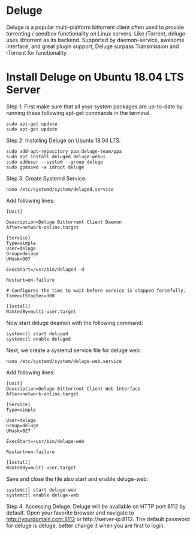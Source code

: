 # Deluge
Deluge is a popular multi-platform bittorrent client often used to provide torrenting / seedbox functionality on Linux servers. Like rTorrent, deluge uses libtorrent as its backend. Supported by daemon-service, awesome interface, and great plugin support, Deluge surpass Transmission and rTorrent for functionality.

# Install Deluge on Ubuntu 18.04 LTS Server
Step 1. First make sure that all your system packages are up-to-date by running these following apt-get commands in the terminal.

    sudo apt-get update
    sudo apt-get update
Step 2. Installing Deluge on Ubuntu 18.04 LTS.

    sudo add-apt-repository ppa:deluge-team/ppa
    sudo apt install deluged deluge-webui
    sudo adduser --system --group deluge
    sudo gpasswd -a idroot deluge
Step 3. Create Systemd Service.

    nano /etc/systemd/system/deluged.service
Add following lines:

    [Unit]
    
    Description=Deluge Bittorrent Client Daemon
    After=network-online.target
    
    [Service]
    Type=simple
    User=deluge
    Group=deluge
    UMask=007
    
    ExecStart=/usr/bin/deluged -d
    
    Restart=on-failure
    
    # Configures the time to wait before service is stopped forcefully.
    TimeoutStopSec=300
    
    [Install]
    WantedBy=multi-user.target
Now start deluge deamon with the following command:

    systemctl start deluged
    systemctl enable deluged
Next, we create a systemd service file for deluge web:

    nano /etc/systemd/system/deluge-web.service
Add following lines:

    [Unit]
    Description=Deluge Bittorrent Client Web Interface
    After=network-online.target
    
    [Service]
    Type=simple
    
    User=deluge
    Group=deluge
    UMask=027
    
    ExecStart=/usr/bin/deluge-web
    
    Restart=on-failure
    
    [Install]
    WantedBy=multi-user.target
Save and close the file also start and enable deluge-web:

    systemctl start deluge-web
    systemctl enable deluge-web

Step 4. Accessing Deluge.
Deluge will be available on HTTP port 8112 by default. Open your favorite browser and navigate to http://yourdomain.com:8112 or http://server-ip:8112.  The default password for deluge is deluge, better change it when you are first to login.
